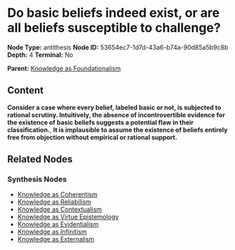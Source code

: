 # Do basic beliefs indeed exist, or are all beliefs susceptible to challenge?

**Node Type:** antithesis
**Node ID:** 53654ec7-1d7d-43a6-b74a-90d85a5b9c8b
**Depth:** 4
**Terminal:** No

**Parent:** [Knowledge as Foundationalism](knowledge-as-foundationalism-synthesis-2610c891-7149-4cfb-b9b3-88ce3e1b4dfd.md)

## Content

**Consider a case where every belief, labeled basic or not, is subjected to rational scrutiny. Intuitively, the absence of incontrovertible evidence for the existence of basic beliefs suggests a potential flaw in their classification.**, **It is implausible to assume the existence of beliefs entirely free from objection without empirical or rational support.**

## Related Nodes

### Synthesis Nodes

- [Knowledge as Coherentism](knowledge-as-coherentism-synthesis-bafa6062-4608-493b-b4a9-ede9b2dfc68e.md)
- [Knowledge as Reliabilism](knowledge-as-reliabilism-synthesis-a27fafd1-8672-4d9c-8072-655fd0d19dc8.md)
- [Knowledge as Contextualism](knowledge-as-contextualism-synthesis-3ae9dab1-bb62-4cb1-98ac-aac90c3d11ae.md)
- [Knowledge as Virtue Epistemology](knowledge-as-virtue-epistemology-synthesis-df0a9266-4516-4909-b381-7c53bffa7041.md)
- [Knowledge as Evidentialism](knowledge-as-evidentialism-synthesis-f0f4d2bd-1887-4814-ae1b-162ab395440e.md)
- [Knowledge as Infinitism](knowledge-as-infinitism-synthesis-c716ccd8-81e4-4fdc-bdf2-42fffa9a1623.md)
- [Knowledge as Externalism](knowledge-as-externalism-synthesis-14174376-3df0-455b-adca-866e95ffc29e.md)
